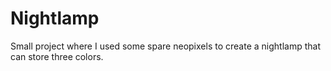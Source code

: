 # Nightlamp
 Small project where I used some spare neopixels to create a nightlamp that can store three colors.
